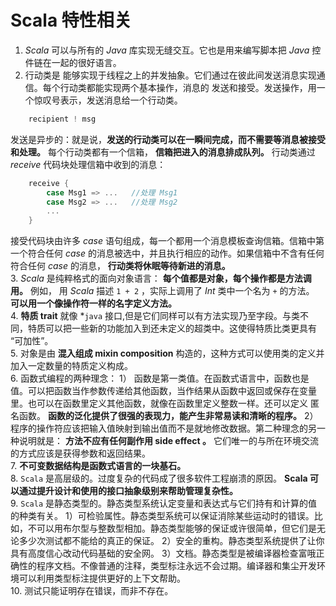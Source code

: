 # Scala 特性相关 #
  
1. *Scala* 可以与所有的 *Java* 库实现无缝交互。它也是用来编写脚本把 *Java* 控件链在一起的很好语言。  
2. 行动类是 能够实现于线程之上的并发抽象。它们通过在彼此间发送消息实现通信。每个行动类都能实现两个基本操作，消息的 发送和接受。发送操作，用一个惊叹号表示，发送消息给一个行动类。  
```Scala
	recipient ! msg
```
发送是异步的：就是说，**发送的行动类可以在一瞬间完成，而不需要等消息被接受和处理。** 每个行动类都有一个信箱， **信箱把进入的消息排成队列。** 行动类通过 *receive* 代码块处理信箱中收到的消息：  
```Scala
	receive {
		case Msg1 => ...   //处理 Msg1
		case Msg2 => ...   //处理 Msg2
		...
	}
```
  
接受代码块由许多 *case* 语句组成，每一个都用一个消息模板查询信箱。信箱中第一个符合任何 *case* 的消息被选中，并且执行相应的动作。如果信箱中不含有任何符合任何 *case* 的消息， **行动类将休眠等待新进的消息。**    
3. *Scala* 是纯粹格式的面向对象语言： **每个值都是对象，每个操作都是方法调用。** 例如， 用 *Scala* 描述 `1 + 2` ，实际上调用了 *Int* 类中一个名为 `+` 的方法。 **可以用一个像操作符一样的名字定义方法。**  
4. **特质 trait** 就像 *`java` 接口,但是它们同样可以有方法实现乃至字段。与类不同，特质可以把一些新的功能加入到还未定义的超类中。这使得特质比类更具有 “可加性”。    
5. 对象是由 **混入组成 mixin composition** 构造的，这种方式可以使用类的定义并加入一定数量的特质定义构成。  
6. 函数式编程的两种理念： 1） 函数是第一类值。在函数式语言中，函数也是值。可以把函数当作参数传递给其他函数，当作结果从函数中返回或保存在变量里。也可以在函数里定义其他函数，就像在函数里定义整数一样。还可以定义 匿名函数。 **函数的泛化提供了很强的表现力，能产生非常易读和清晰的程序。** 2）程序的操作符应该把输入值映射到输出值而不是就地修改数据。第二种理念的另一种说明就是： **方法不应有任何副作用 side effect 。**  它们唯一的与所在环境交流的方式应该是获得参数和返回结果。  
7. **不可变数据结构是函数式语言的一块基石。**  
8. `Scala` 是高层级的。过度复杂的代码成了很多软件工程崩溃的原因。 **Scala 可以通过提升设计和使用的接口抽象级别来帮助管理复杂性。**  
9. `Scala` 是静态类型的。静态类型系统认定变量和表达式与它们持有和计算的值的种类有关。 1）可检验属性。静态类型系统可以保证消除某些运动时的错误。比如，不可以用布尔型与整数型相加。静态类型能够的保证或许很简单，但它们是无论多少次测试都不能给的真正的保证。 2）安全的重构。静态类型系统提供了让你具有高度信心改动代码基础的安全网。 3）文档。静态类型是被编译器检查富哦正确性的程序文档。不像普通的注释，类型标注永远不会过期。编译器和集尘开发环境可以利用类型标注提供更好的上下文帮助。  
10. 测试只能证明存在错误，而非不存在。